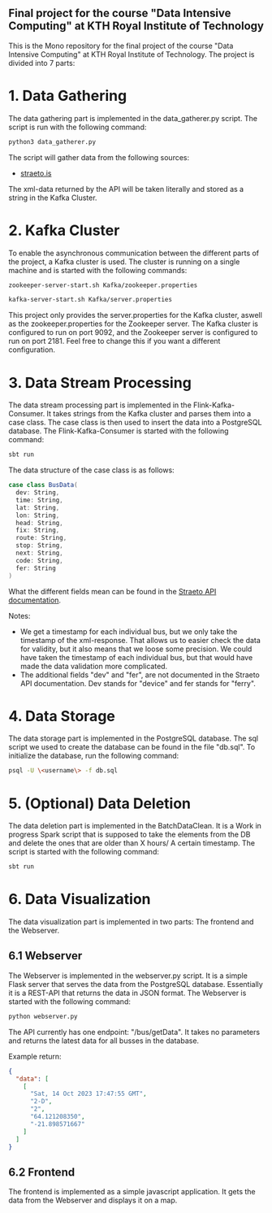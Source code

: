 ## Final project for the course "Data Intensive Computing" at KTH Royal Institute of Technology

This is the Mono repository for the final project of the course "Data Intensive Computing" at KTH Royal Institute of Technology. The project is divided into 7 parts:


# 1. Data Gathering

The data gathering part is implemented in the data_gatherer.py script. The script is run with the following command:

```bash
python3 data_gatherer.py
```

The script will gather data from the following sources:

- [straeto.is](https://straeto.is/)

The xml-data returned by the API will be taken literally and stored as a string in the Kafka Cluster.

# 2. Kafka Cluster

To enable the asynchronous communication between the different parts of the project, a Kafka cluster is used. The cluster is running on a single machine and is started with the following commands:

```bash
zookeeper-server-start.sh Kafka/zookeeper.properties
```

```bash
kafka-server-start.sh Kafka/server.properties
```

This project only provides the server.properties for the Kafka cluster, aswell as the zookeeper.properties for the Zookeeper server. The Kafka cluster is configured to run on port 9092, and the Zookeeper server is configured to run on port 2181. Feel free to change this if you want a different configuration.

# 3. Data Stream Processing

The data stream processing part is implemented in the Flink-Kafka-Consumer. It takes strings from the Kafka cluster and parses them into a case class. The case class is then used to insert the data into a PostgreSQL database. The Flink-Kafka-Consumer is started with the following command:

```bash
sbt run
```

The data structure of the case class is as follows:

```scala
case class BusData(
  dev: String,
  time: String,
  lat: String,
  lon: String,
  head: String,
  fix: String,
  route: String,
  stop: String,
  next: String,
  code: String,
  fer: String
)
```

What the different fields mean can be found in the [Straeto API documentation](https://straeto.is/en/about-straeto/open-data/real-time-data).


Notes:

 - We get a timestamp for each individual bus, but we only take the timestamp of the xml-response. That allows us to easier check the data for validity, but it also means that we loose some precision. We could have taken the timestamp of each individual bus, but that would have made the data validation more complicated.
 - The additional fields "dev" and "fer", are not documented in the Straeto API documentation. Dev stands for "device" and fer stands for "ferry". 

# 4. Data Storage

The data storage part is implemented in the PostgreSQL database. The sql script we used to create the database can be found in the file "db.sql". To initialize the database, run the following command:

```bash
psql -U \<username\> -f db.sql
```

# 5. (Optional) Data Deletion

The data deletion part is implemented in the BatchDataClean. It is a Work in progress Spark script that is supposed to take the elements from the DB and delete the ones that are older than X hours/ A certain timestamp. The script is started with the following command:

```bash
sbt run
```

# 6. Data Visualization

The data visualization part is implemented in two parts: The frontend and the Webserver. 

## 6.1 Webserver

The Webserver is implemented in the webserver.py script. It is a simple Flask server that serves the data from the PostgreSQL database. Essentially it is a REST-API that returns the data in JSON format. The Webserver is started with the following command:

```bash
python webserver.py
```

The API currently has one endpoint: "/bus/getData". It takes no parameters and returns the latest data for all busses in the database.

Example return:

```JSON
{
  "data": [
    [
      "Sat, 14 Oct 2023 17:47:55 GMT",
      "2-D",
      "2",
      "64.121208350",
      "-21.898571667"
    ]
  ]
}
```

## 6.2 Frontend

The frontend is implemented as a simple javascript application. It gets the data from the Webserver and displays it on a map. 